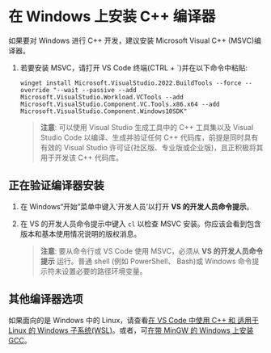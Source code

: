 <h1 data-loc-id="walkthrough.windows.install.compiler">在 Windows 上安装 C++ 编译器</h1>
<p data-loc-id="walkthrough.windows.text1">如果要对 Windows 进行 C++ 开发，建议安装 Microsoft Visual C++ (MSVC)编译器。</p>
<ol>
<li><p data-loc-id="walkthrough.windows.text2">若要安装 MSVC，请打开 VS Code 终端(CTRL + `)并在以下命令中粘贴:
</p><pre><code style="white-space: pre-wrap;">winget install Microsoft.VisualStudio.2022.BuildTools --force --override "--wait --passive --add Microsoft.VisualStudio.Workload.VCTools --add Microsoft.VisualStudio.Component.VC.Tools.x86.x64 --add Microsoft.VisualStudio.Component.Windows10SDK"</code></pre>
</li>
<blockquote>
<p><strong data-loc-id="walkthrough.windows.note1">注意</strong>: <span data-loc-id="walkthrough.windows.note1.text">可以使用 Visual Studio 生成工具中的 C++ 工具集以及 Visual Studio Code 以编译、生成并验证任何 C++ 代码库，前提是同时具有有效的 Visual Studio 许可证(社区版、专业版或企业版)，且正积极将其用于开发该 C++ 代码库。</span></p>
</blockquote>

</ol>
<h2 data-loc-id="walkthrough.windows.verify.compiler">正在验证编译器安装</h2>
<ol>
<li><p data-loc-id="walkthrough.windows.open.command.prompt">在 Windows“开始”菜单中键入‘开发人员’以打开 <strong data-loc-id="walkthrough.windows.command.prompt.name1">VS 的开发人员命令提示</strong>。</p>
</li>
<li><p data-loc-id="walkthrough.windows.check.install">在 VS 的开发人员命令提示中键入 <code>cl</code> 以检查 MSVC 安装。你应该会看到包含版本和基本使用情况说明的版权消息。</p>
<blockquote>
<p><strong data-loc-id="walkthrough.windows.note2">注意</strong>: <span data-loc-id="walkthrough.windows.note2.text">要从命令行或 VS Code 使用 MSVC，必须从 <strong data-loc-id="walkthrough.windows.command.prompt.name2">VS 的开发人员命令提示</strong> 运行。普通 shell (例如 <span>PowerShell</span>、 <span>Bash</span>)或 Windows 命令提示符未设置必要的路径环境变量。</span></p>
</blockquote>
</li>
</ol>
<h2 data-loc-id="walkthrough.windows.other.compilers">其他编译器选项</h2>
<p data-loc-id="walkthrough.windows.text3">如果面向的是 Windows 中的 Linux，请查看<a href="https://code.visualstudio.com/docs/cpp/config-wsl" data-loc-id="walkthrough.windows.link.title1">在 VS Code 中使用 C++ 和 适用于 Linux 的 Windows 子系统(WSL)</a>。或者，可<a href="https://code.visualstudio.com/docs/cpp/config-mingw" data-loc-id="walkthrough.windows.link.title2">在带 MinGW 的 Windows 上安装 GCC</a>。</p>